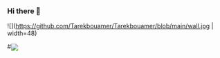 ### Hi there 👋
![](https://github.com/Tarekbouamer/Tarekbouamer/blob/main/wall.jpg | width=48)

<!--
**Tarekbouamer/Tarekbouamer** is a ✨ _special_ ✨ repository because its `README.md` (this file) appears on your GitHub profile.

Here are some ideas to get you started:

- 🔭 I’m currently working on ...
- 🌱 I’m currently learning ...
- 👯 I’m looking to collaborate on ...
- 🤔 I’m looking for help with ...
- 💬 Ask me about ...
- 📫 How to reach me: ...
- 😄 Pronouns: ...
- ⚡ Fun fact: ...
-->
#<img align="center" src="https://github-readme-stats.vercel.app/api/top-langs/?username=Tarekbouamer&theme=radical" />
